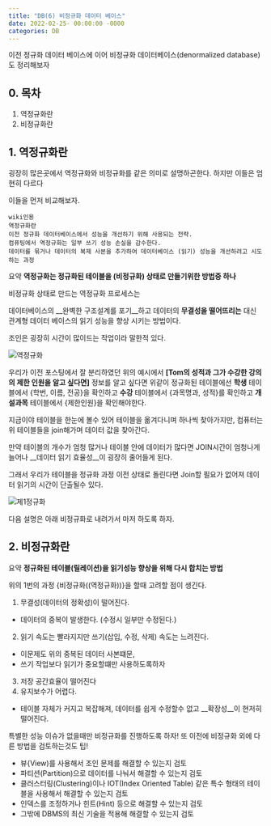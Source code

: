 ```yaml
---
title: "DB(6) 비정규화 데이터 베이스"
date: 2022-02-25- 00:00:00 -0000
categories: DB
---
```


이전 정규화 데이터 베이스에 이어 비정규화 데이터베이스(denormalized database)도 정리해보자

## 0. 목차 
1. 역정규화란
2. 비정규화란


## 1. 역정규화란
굉장히 많은곳에서 역정규화와 비정규화를 같은 의미로 설명하곤한다.
하지만 이들은 엄현히 다르다

이들을 먼저 비교해보자.

```
wiki인용
역정규화란
이전 정규화 데이터베이스에서 성능을 개선하기 위해 사용되는 전략. 
컴퓨팅에서 역정규화는 일부 쓰기 성능 손실을 감수한다.
데이터를 묶거나 데이터의 복제 사본을 추가하여 데이터베이스 (읽기) 성능을 개선하려고 시도하는 과정
```

요약
__역정규화는 정규화된 테이블을 (비정규화) 상태로 만들기위한 방법중 하나__ 

비정규화 상태로 만드는 역정규화 프로세스는

데이터베이스의 __완벽한 구조설계를 포기__하고 데이터의 __무결성을 떨어뜨리는__ 대신 관계형 데이터 베이스의 읽기 성능을 향상 시키는 방법이다.

조인은 굉장히 시간이 많이드는 작업이라 말한적 있다.

![역정규화](https://user-images.githubusercontent.com/2585679/155577414-5308bb8d-4ae0-4667-b56f-791b4ba29356.png)

우리가 이전 포스팅에서 잘 분리하였던 위의 예시에서 __[Tom의 성적과 그가 수강한 강의의 제한 인원을 알고 싶다면]__ 정보를 알고 싶다면 위같이 정규화된 테이블에선 
__학생__ 테이블에서 {학번, 이름, 전공}을 확인하고
__수강__ 테이블에서 {과목명과, 성적}를 확인하고
__개설과목__ 테이블에서 {제한인원}을 확인해야한다.

지금이야 테이블을 한눈에 볼수 있어 테이블을 옮겨다니며 하나씩 찾아가지만, 컴퓨터는 위 테이블들을 join해가며 데이터 값을 찾아간다.

만약 테이블의 개수가 엄청 많거나 테이블 안에 데이터가 많다면 JOIN시간이 엄청나게 늘어나 __데이터 읽기 효율성__이 굉장히 줄어들게 된다.

그래서 우리가 테이블을 정규화 과정 이전 상태로 돌린다면 Join할 필요가 없어져 데이터 읽기의 시간이 단출될수 있다. 

![제1정규화](https://user-images.githubusercontent.com/2585679/155577488-20fe41bb-05c7-4963-8ebb-3d615a759d69.png)

다음 설명은 아래 비정규화로 내려가서 마저 하도록 하자.

## 2. 비정규화란

요약 
__정규화된 테이블(릴레이션)을 읽기성능 향상을 위해 다시 합치는 방법__


위의 1번의 과정 {비정규화((역정규화))}을 할때 고려할 점이 생긴다.

1. 무결성(데이터의 정확성)이 떨어진다.
  - 데이터의 중복이 발생한다. (수정시 일부만 수정된다.)
2. 읽기 속도는 빨라지지만 쓰기(삽입, 수정, 삭제) 속도는 느려진다.
  - 이문제도 위의 중복된 데이터 사본떄문, 
  - 쓰기 작업보다 읽기가 중요할떄만 사용하도록하자
3. 저장 공간효율이 떨어진다
4. 유지보수가 어렵다.
  - 테이블 자체가 커지고 복잡해져, 데이터를 쉽게 수정할수 없고 __확장성__이 현저히 떨어진다.



특별한 성능 이슈가 없을때만 비정규화를 진행하도록 하자! 또 이전에 비정규화 외에 다른 방법을 검토하는것도 팁!
- 뷰{View)를 사용해서 조인 문제를 해결할 수 있는지 검토
- 파티션(Partition)으로 데이터를 나눠서 해결할 수 있는지 검토
- 클러스터링(Clustering)이나 IOT(Index Oriented Table) 같은 특수 형태의 테이블을 사용해서 해결할 수 있는지 검토
- 인덱스를 조정하거나 힌트(Hint) 등으로 해결할 수 있는지 검토
- 그밖에 DBMS의 최신 기술을 적용해 해결할 수 있는지 검토